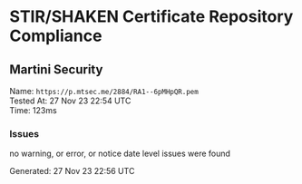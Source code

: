 # STIR/SHAKEN Certificate Repository Compliance

## Martini Security

Name: `https://p.mtsec.me/2884/RA1--6pMHpQR.pem`\
Tested At: 27 Nov 23 22:54 UTC\
Time: 123ms

### Issues

no warning, or error, or notice date level issues were found

Generated: 27 Nov 23 22:56 UTC